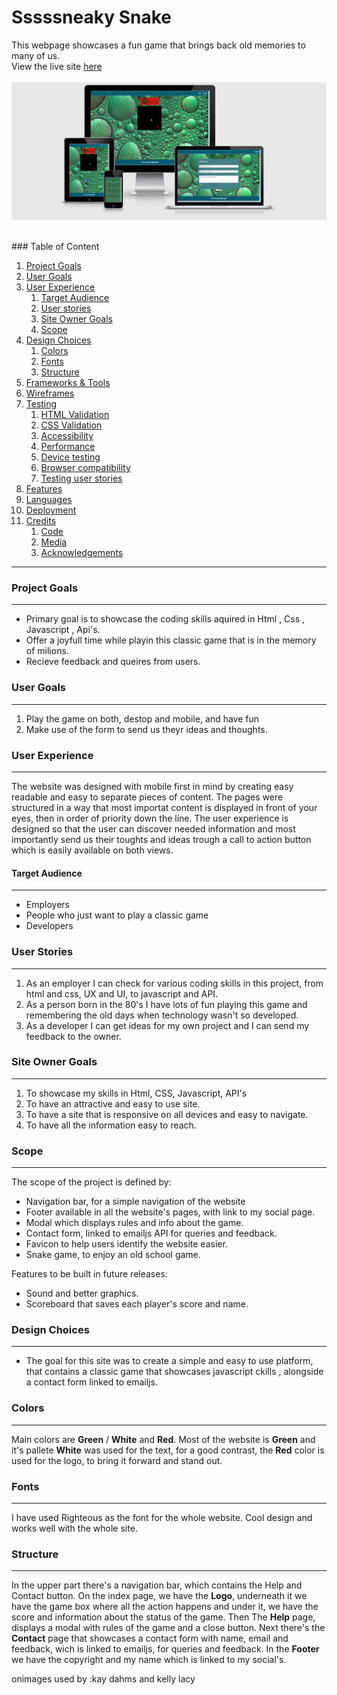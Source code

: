 # Sssssneaky Snake 
This webpage showcases a fun game that brings back old memories to many of us.
<br>
View the live site [here](https://robertdavid1205.github.io/SssssneakySnake-ms2)
<br><br>
![Responsive site example](/docs/mockup/mockup.png)

<br>
### Table of Content

1. [Project Goals](#project-goals)
2. [User Goals](#user-goals)
3. [User Experience](#user-experience)
    1. [Target Audience](#target-audience)
    2. [User stories](#user-stories)
    3. [Site Owner Goals](#site-owner-goals)
    4. [Scope](#scope)
4. [Design Choices](#design-choices)
    1. [Colors](#colors)
    2. [Fonts](#fonts)
    3. [Structure](#structure)
5. [Frameworks & Tools](#frameworks,-libraries-and-other-tools)    
6. [Wireframes](#wireframes)
7. [Testing](#testing)
    1. [HTML Validation](#HTML-validation)
    2. [CSS Validation](#CSS-validation)
    3. [Accessibility](#accessibility)
    4. [Performance](#performance)
    5. [Device testing](#performed-tests-on)
    6. [Browser compatibility](#browser-compatability)
    7. [Testing user stories](#testing-user-stories)
8. [Features](#features)
9. [Languages](#languages-used)
10. [Deployment](#deployment)
11. [Credits](#credits)
    1. [Code](#code)
    2. [Media](#media)
    3. [Acknowledgements](#acknowledgements)
---

### Project Goals
---
* Primary goal is to showcase the coding skills aquired in Html , Css , Javascript , Api's. 
* Offer a joyfull time while playin this classic game that is in the memory of milions.
* Recieve feedback and queires from users.

### User Goals
---
1. Play the game on both, destop and mobile, and have fun
2. Make use of the form to send us theyr ideas and thoughts.

### User Experience
---
The website was designed with mobile first in mind by creating easy readable and easy to separate pieces of content.
The pages were structured in a way that most importat content is displayed in front of your eyes, then in order of priority down the line.
The user experience is designed so that the user can discover needed information and most importantly send us their toughts and ideas trough a call to action button which is easily available on both views. 

#### Target Audience
---
* Employers
* People who just want to play a classic game
* Developers

### User Stories
---
1. As an employer I can check for various coding skills in this project, from html and css, UX and UI, to javascript and API.
2. As a person born in the 80's I have lots of fun playing this game and remembering the old days when technology  wasn't so developed.
3. As a developer I can get ideas for my own project and I can send my feedback to the owner.

### Site Owner Goals
---
1. To showcase my skills in Html, CSS, Javascript, API's
2. To have an attractive and easy to use site.
3. To have a site that is responsive on all devices and easy to navigate.
4. To have all the information easy to reach.

### Scope
---
The scope of the project is defined by:

* Navigation bar, for a simple navigation of the website
* Footer available in all the website's pages, with link to my social page.
* Modal which displays rules and info about the game.
* Contact form, linked to emailjs API for queries and feedback.
* Favicon to help users identify the website easier.
* Snake game, to enjoy an old school game.

Features to be built in future releases:

* Sound and better graphics.
* Scoreboard that saves each player's score and name.

### Design Choices
---
* The goal for this site was to create a simple and easy to use platform, that contains a classic game that showcases javascript ckills , alongside a contact form linked to emailjs.

### Colors
---
Main colors are **Green** / **White** and **Red**. Most of the website is **Green** and it's pallete **White** was used for the text, for a good contrast, the **Red** color is used for the logo, to bring it forward and stand out.

### Fonts
---
I have used Righteous as the font for the whole website. Cool design and works well with the whole site.

### Structure
---
In the upper part there's a navigation bar, which contains the Help and Contact button. On the index page, we have the **Logo**, underneath it we have the game box where all the action happens and under it, we have the score and information about the status of the game.
Then The **Help** page, displays a modal with rules of the game and a close button.
Next there's the **Contact** page that showcases a contact form with name, email and feedback, wich is linked to emailjs, for queries and feedback.
In the **Footer** we have the copyright and my name which is linked to my social's.








onimages used by  :kay dahms   and kelly lacy